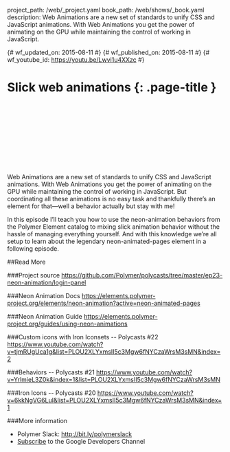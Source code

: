 project_path: /web/_project.yaml
book_path: /web/shows/_book.yaml
description: Web Animations are a new set of standards to unify CSS and JavaScript animations. With Web Animations you get the power of animating on the GPU while maintaining the control of working in JavaScript.

{# wf_updated_on: 2015-08-11 #}
{# wf_published_on: 2015-08-11 #}
{# wf_youtube_id: https://youtu.be/Lwvi1u4XXzc #}

# Slick web animations {: .page-title }


<div class="video-wrapper">
  <iframe class="devsite-embedded-youtube-video" data-video-id="https://youtu.be/Lwvi1u4XXzc"
          data-autohide="1" data-showinfo="0" frameborder="0" allowfullscreen>
  </iframe>
</div>


Web Animations are a new set of standards to unify CSS and JavaScript animations. With Web Animations you get the power of animating on the GPU while maintaining the control of working in JavaScript. But coordinating all these animations is no easy task and thankfully there’s an element for that—well a behavior actually but stay with me!

In this episode I’ll teach you how to use the neon-animation behaviors from the Polymer Element catalog to mixing slick animation behavior without the hassle of managing everything yourself. And with this knowledge we’re all setup to learn about the legendary neon-animated-pages element in a following episode.

##Read More

###Project source
<https://github.com/Polymer/polycasts/tree/master/ep23-neon-animation/login-panel>

###Neon Animation Docs
<https://elements.polymer-project.org/elements/neon-animation?active=neon-animated-pages>

###Neon Animation Guide
<https://elements.polymer-project.org/guides/using-neon-animations>

###Custom icons with Iron Iconsets -- Polycasts #22
<https://www.youtube.com/watch?v=tjmRUgUca1g&list=PLOU2XLYxmsII5c3Mgw6fNYCzaWrsM3sMN&index=2>

###Behaviors -- Polycasts #21
<https://www.youtube.com/watch?v=YrlmieL3Z0k&index=1&list=PLOU2XLYxmsII5c3Mgw6fNYCzaWrsM3sMN>

###Iron Icons -- Polycasts #20
<https://www.youtube.com/watch?v=6kkNgVG6LuI&list=PLOU2XLYxmsII5c3Mgw6fNYCzaWrsM3sMN&index=1>

###More information
- Polymer Slack: <http://bit.ly/polymerslack>
- [Subscribe](https://goo.gl/mQyv5L) to the Google Developers Channel
